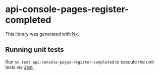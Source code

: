 # api-console-pages-register-completed

This library was generated with [Nx](https://nx.dev).

## Running unit tests

Run `nx test api-console-pages-register-completed` to execute the unit tests via [Jest](https://jestjs.io).
